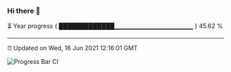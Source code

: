 ### Hi there 👋

⏳ Year progress { █████████████▁▁▁▁▁▁▁▁▁▁▁▁▁▁▁▁▁ } 45.62 %

---

⏰ Updated on Wed, 16 Jun 2021 12:16:01 GMT

![Progress Bar CI](https://github.com/liununu/liununu/workflows/Progress%20Bar%20CI/badge.svg)
